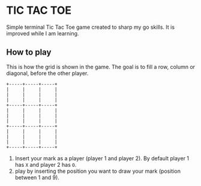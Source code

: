 # TIC TAC TOE

Simple terminal Tic Tac Toe game created to sharp my go skills. It is improved while I am learning.

## How to play

This is how the grid is shown in the game. The goal is to fill a row, column or diagonal, before the other player.
```
+-----+-----+-----+
|     |     |     |
|     |     |     |
|     |     |     |
+-----+-----+-----+
|     |     |     |
|     |     |     |
|     |     |     |
+-----+-----+-----+
|     |     |     |
|     |     |     |
|     |     |     |
+-----+-----+-----+
```

1. Insert your mark as a player (player 1 and player 2). By default player 1 has `X` and player 2 has `O`.
2. play by inserting the position you want to draw your mark (position between 1 and 9).